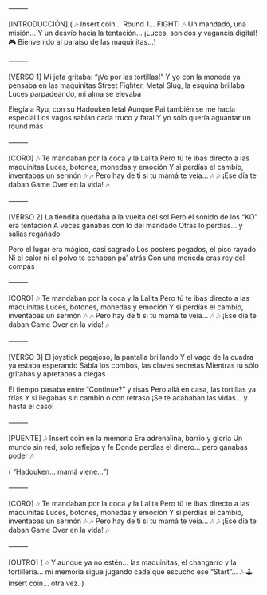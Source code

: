 

⸻

[INTRODUCCIÓN]
(
🎶 Insert coin… Round 1… FIGHT! 🎶
Un mandado, una misión…
Y un desvío hacia la tentación…
¡Luces, sonidos y vagancia digital!
🎮 Bienvenido al paraíso de las maquinitas…)

⸻

[VERSO 1]
Mi jefa gritaba: “¡Ve por las tortillas!”
Y yo con la moneda ya pensaba en las maquinitas
Street Fighter, Metal Slug, la esquina brillaba
Luces parpadeando, mi alma se elevaba

Elegía a Ryu, con su Hadouken letal
Aunque Pai también se me hacía especial
Los vagos sabían cada truco y fatal
Y yo sólo quería aguantar un round más

⸻

[CORO]
🎶 Te mandaban por la coca y la Lalita
Pero tú te ibas directo a las maquinitas
Luces, botones, monedas y emoción
Y si perdías el cambio, inventabas un sermón 🎶
🎶 Pero hay de ti si tu mamá te veía… 🎶
🎶 ¡Ese día te daban Game Over en la vida! 🎶

⸻

[VERSO 2]
La tiendita quedaba a la vuelta del sol
Pero el sonido de los “KO” era tentación
A veces ganabas con lo del mandado
Otras lo perdías… y salías regañado

Pero el lugar era mágico, casi sagrado
Los posters pegados, el piso rayado
Ni el calor ni el polvo te echaban pa’ atrás
Con una moneda eras rey del compás

⸻

[CORO]
🎶 Te mandaban por la coca y la Lalita
Pero tú te ibas directo a las maquinitas
Luces, botones, monedas y emoción
Y si perdías el cambio, inventabas un sermón 🎶
🎶 Pero hay de ti si tu mamá te veía… 🎶
🎶 ¡Ese día te daban Game Over en la vida! 🎶

⸻

[VERSO 3]
El joystick pegajoso, la pantalla brillando
Y el vago de la cuadra ya estaba esperando
Sabía los combos, las claves secretas
Mientras tú sólo gritabas y apretabas a ciegas

El tiempo pasaba entre “Continue?” y risas
Pero allá en casa, las tortillas ya frías
Y si llegabas sin cambio o con retraso
¡Se te acababan las vidas… y hasta el caso!

⸻

[PUENTE]
🎶 Insert coin en la memoria
Era adrenalina, barrio y gloria
Un mundo sin red, solo reflejos y fe
Donde perdías el dinero… pero ganabas poder 🎶

( “Hadouken… mamá viene…”)

⸻

[CORO]
🎶 Te mandaban por la coca y la Lalita
Pero tú te ibas directo a las maquinitas
Luces, botones, monedas y emoción
Y si perdías el cambio, inventabas un sermón 🎶
🎶 Pero hay de ti si tu mamá te veía… 🎶
🎶 ¡Ese día te daban Game Over en la vida! 🎶

⸻

[OUTRO]
(
🎶 Y aunque ya no estén…
las maquinitas, el changarro y la tortillería…
mi memoria sigue jugando
cada que escucho ese “Start”… 🎶
🕹️ Insert coin… otra vez.
)